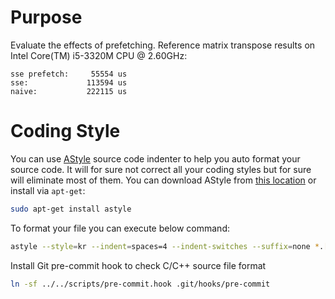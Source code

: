 Purpose
=======
Evaluate the effects of prefetching.
Reference matrix transpose results on Intel Core(TM) i5-3320M CPU @ 2.60GHz:
```
sse prefetch:     55554 us
sse:             113594 us
naive:           222115 us
```

Coding Style
============
You can use [AStyle](http://astyle.sourceforge.net/) source code indenter to
help you auto format your source code. It will for sure not correct all your coding styles but
for sure will eliminate most of them. You can download AStyle from [this location](http://astyle.sourceforge.net/)
or install via `apt-get`:
```sh
sudo apt-get install astyle
```

To format your file you can execute below command:
```sh
astyle --style=kr --indent=spaces=4 --indent-switches --suffix=none *.[ch]
```

Install Git pre-commit hook to check C/C++ source file format
```sh
ln -sf ../../scripts/pre-commit.hook .git/hooks/pre-commit
```
